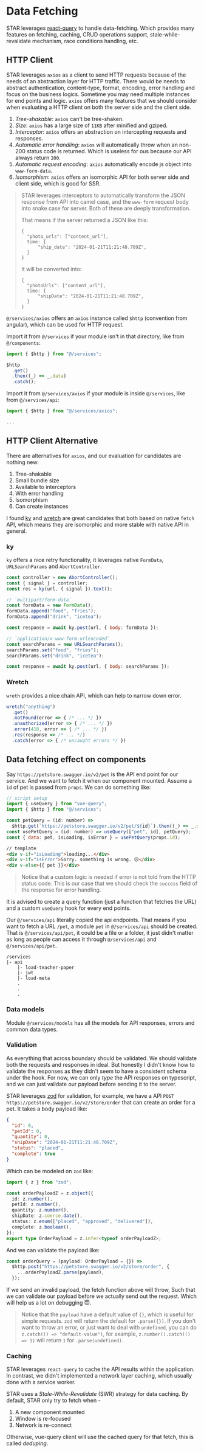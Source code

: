 # Data Fetching

STAR leverages [react-query](https://tanstack.com/query/latest/docs/vue/overview) to handle data-fetching. Which provides many features on fetching, caching, CRUD operations support, stale-while-revalidate mechanism, race conditions handling, etc.

## HTTP Client

STAR leverages `axios` as a client to send HTTP requests because of the needs of an abstraction layer for HTTP traffic. There would be needs to abstract authentication, content-type, format, encoding, error handling and focus on the business logics. Sometime you may need multiple instances for end points and logic. `axios` offers many features that we should consider when evaluating a HTTP client on both the server side and the client side.

1. _Tree-shakable_: `axios` can't be tree-shaken.
2. _Size_: `axios` has a large size of `11KB` after minified and gziped.
3. _Interceptor_: `axios` offers an abstraction on intercepting requests and responses.
4. _Automatic error handling_: `axios` will automatically throw when an non-200 status code is returned. Which is useless for ous because our API always return `200`.
5. _Automatic request encoding_: `axios` automatically encode js object into `www-form-data`.
6. _Isomorphism_: `axios` offers an isomorphic API for both server side and client side, which is good for SSR.

> STAR leverages interceptors to automatically transform the JSON response from API into camel case, and the `www-form` request body into snake case for server. Both of these are deeply transformation.
>
> That means if the server returned a JSON like this:
>
> ```
> {
>   "photo_urls": ["content_url"],
>   time: {
>       "ship_date": "2024-01-21T11:21:48.709Z",
>   }
> }
> ```
>
> It will be converted into:
>
> ```
> {
>   "photoUrls": ["content_url"],
>   time: {
>       "shipDate": "2024-01-21T11:21:48.709Z",
>   }
> }
> ```

`@/services/axios` offers an `axios` instance called `$http` (convention from angular), which can be used for HTTP request.

Import it from `@/services` if your module isn't in that directory, like from `@/components`:

```js
import { $http } from "@/services";

$http
  .get()
  .then((_) => _.data)
  .catch();
```

Import it from `@/services/axios` if your module is inside `@/services`, like from `@/services/api`:

```js
import { $http } from "@/services/axios";

...
```

## HTTP Client Alternative

There are alternatives for `axios`, and our evaluation for candidates are nothing new:

1. Tree-shakable
2. Small bundle size
3. Available to interceptors
4. With error handling
5. Isomorphism
6. Can create instances

I found [ky](https://www.npmjs.com/package/ky) and [wretch](https://www.npmjs.com/package/wretch) are great candidates that both based on native `fetch` API, which means they are isomorphic and more stable with native API in general.

### ky

`ky` offers a nice retry functionality, it leverages native `FormData`, `URLSearchParams` and `AbortController`.

```js
const controller = new AbortController();
const { signal } = controller;
const res = ky(url, { signal }).text();
```

```js
// `multipart/form-data`
const formData = new FormData();
formData.append("food", "fries");
formData.append("drink", "icetea");

const response = await ky.post(url, { body: formData });
```

```js
// `application/x-www-form-urlencoded`
const searchParams = new URLSearchParams();
searchParams.set("food", "fries");
searchParams.set("drink", "icetea");

const response = await ky.post(url, { body: searchParams });
```

### Wretch

`wreth` provides a nice chain API, which can help to narrow down error.

```js
wretch("anything")
  .get()
  .notFound(error => { /* ... */ })
  .unauthorized(error => { /* ... */ })
  .error(418, error => { /* ... */ })
  .res(response => /* ... */)
  .catch(error => { /* uncaught errors */ })
```

## Data fetching effect on components

Say `https://petstore.swagger.io/v2/pet` is the API end point for our service. And we want to fetch it when our component mounted. Assume a `id` of pet is passed from `props`. We can do something like:

```js
// script setup
import { useQuery } from "vue-query";
import { $http } from "@/services";

const petQuery = (id: number) =>
  $http.get(`https://petstore.swagger.io/v2/pet/${id}`).then((_) => _.data);
const usePetQuery = (id: number) => useQuery(["pet", id], petQuery);
const { data: pet, isLoading, isError } = usePetQuery(props.id);
```

```html
// template
<div v-if="isLoading">loading...</div>
<div v-if="isError">Sorry. something is wrong. 😥</div>
<div v-else>{{ pet }}</div>
```

> Notice that a custom logic is needed if error is not told from the HTTP status code. This is our case that we should check the `success` field of the response for error handling.

It is advised to create a query function (just a function that fetches the URL) and a custom `useQuery` hook for every end points.

Our `@/services/api` literally copied the api endpoints. That means if you want to fetch a URL `/pet`, a module `pet` in `@/services/api` should be created. That is `@/services/api/pet`, it could be a file or a folder, it just didn't matter as long as people can access it through `@/services/api` and `@/services/api/pet`.

```text
/services
|- api
    |- load-teacher-paper
    |- jwt
    |- load-meta
    .
    .
    .
```

### Data models

Module `@/services/models` has all the models for API responses, errors and common data types.

### Validation

As everything that across boundary should be validated. We should validate both the requests and responses in ideal. But honestly I didn't know how to validate the responses as they didn't seem to have a consistent schema under the hook. For now, we can only _type_ the API responses on typescript, and we can just validate our payload before sending it to the server.

STAR leverages [zod](https://zod.dev/) for validation, for example, we have a API `POST` `https://petstore.swagger.io/v2/store/order` that can create an order for a pet. It takes a body payload like:

```JSON
{
  "id": 0,
  "petId": 0,
  "quantity": 0,
  "shipDate": "2024-01-21T11:21:48.709Z",
  "status": "placed",
  "complete": true
}
```

Which can be modeled on `zod` like:

```typescript
import { z } from "zod";

const orderPayloadZ = z.object({
  id: z.number(),
  petId: z.number(),
  quantity: z.number(),
  shipDate: z.coerce.date(),
  status: z.enum(["placed", "approved", "delivered"]),
  complete: z.boolean(),
});
export type OrderPayload = z.infer<typeof orderPayloadZ>;
```

And we can validate the payload like:

```typescript
const orderQuery = (payload: OrderPayload = {}) =>
  $http.post("https://petstore.swagger.io/v2/store/order", {
    ...orderPayloadZ.parse(payload),
  });
```

If we send an invalid payload, the fetch function above will throw, Such that we can validate our payload before we actually send out the request. Which will help us a lot on debugging 😇.

> Notice that the `payload` have a default value of `{}`, which is useful for simple requests. `zod` will return the default for `.parse({})`. If you don't want to throw an error, or just want to deal with `undefined`, you can do `z.catch(() => "default-value")`, for example, `z.number().catch(() => 1)` will return `1` for `.parse(undefined)`.

### Caching

STAR leverages `react-query` to cache the API results within the application. In contrast, we didn't implemented a network layer caching, which usually done with a service worker.

STAR uses a _Stale-While-Revalidate_ (SWR) strategy for data caching. By default, STAR only try to fetch when -

1. A new component mounted
2. Window is re-focused
3. Network is re-connect

Otherwise, vue-query client will use the cached query for that fetch, this is called _deduping_.
